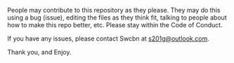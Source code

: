 People may contribute to this repository as they please. They may do this using a bug (issue), editing the files as they think fit, talking to people about how to make this repo better, etc. Please stay within the Code of Conduct.

If you have any issues, please contact Swcbn at s201g@outlook.com.

Thank you, and Enjoy.
